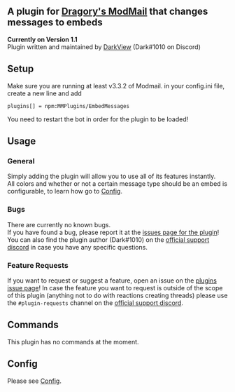 ## A plugin for [Dragory's ModMail](https://github.com/dragory/modmailbot) that changes messages to embeds  
**Currently on Version 1.1**  
Plugin written and maintained by [DarkView](https://github.com/DarkView) (Dark#1010 on Discord)  

## Setup
Make sure you are running at least v3.3.2 of Modmail.
in your config.ini file, create a new line and add  
```
plugins[] = npm:MMPlugins/EmbedMessages
``` 
You need to restart the bot in order for the plugin to be loaded!

## Usage
### General
Simply adding the plugin will allow you to use all of its features instantly.  
All colors and whether or not a certain message type should be an embed is configurable, to learn how go to [Config](https://github.com/MMPlugins/EmbedMessages/blob/main/CONFIG.md).
### Bugs
There are currently no known bugs.  
If you have found a bug, please report it at the [issues page for the plugin](https://github.com/MMPlugins/EmbedMessages/issues)!  
You can also find the plugin author (Dark#1010) on the [official support discord](https://discord.gg/vRuhG9R) in case you have any specific questions.
### Feature Requests
If you want to request or suggest a feature, open an issue on the [plugins issue page](https://github.com/MMPlugins/EmbedMessages/issues)!
In case the feature you want to request is outside of the scope of this plugin (anything not to do with reactions creating threads) please use the `#plugin-requests` channel on the [official support discord](https://discord.gg/vRuhG9R).

## Commands
This plugin has no commands at the moment.

## Config
Please see [Config](https://github.com/MMPlugins/EmbedMessages/blob/main/CONFIG.md).
